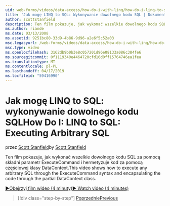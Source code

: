 ```yaml
---
uid: web-forms/videos/data-access/how-do-i-with-linq/how-do-i-linq-to-sql-executing-arbitrary-sql
title: 'Jak mogę LINQ to SQL: Wykonywanie dowolnego kodu SQL | Dokumentacja firmy Microsoft'
author: scottstanfield
description: Ten film pokazuje, jak wykonać wszelkie dowolnego kodu SQL za pomocą składni parametr ExecuteCommand i hermetyzuje kod za pomocą częściowej klasy DataContext.
ms.author: riande
ms.date: 03/13/2008
ms.assetid: 9251bc80-33d9-4b86-9d96-a2e6f5c52a03
msc.legacyurl: /web-forms/videos/data-access/how-do-i-with-linq/how-do-i-linq-to-sql-executing-arbitrary-sql
msc.type: video
ms.openlocfilehash: 3162db9b0b3e8c057201d96e08133a086c384fe6
ms.sourcegitcommit: 0f1119340e4464720cfd16d0ff15764746ea1fea
ms.translationtype: MT
ms.contentlocale: pl-PL
ms.lasthandoff: 04/17/2019
ms.locfileid: "59416990"
---
```

# <a name="how-do-i-linq-to-sql-executing-arbitrary-sql"></a><span data-ttu-id="8a1f5-103">Jak mogę LINQ to SQL: wykonywanie dowolnego kodu SQL</span><span class="sxs-lookup"><span data-stu-id="8a1f5-103">How Do I: LINQ to SQL: Executing Arbitrary SQL</span></span>

<span data-ttu-id="8a1f5-104">przez [Scott Stanfield](https://github.com/scottstanfield)</span><span class="sxs-lookup"><span data-stu-id="8a1f5-104">by [Scott Stanfield](https://github.com/scottstanfield)</span></span>

<span data-ttu-id="8a1f5-105">Ten film pokazuje, jak wykonać wszelkie dowolnego kodu SQL za pomocą składni parametr ExecuteCommand i hermetyzuje kod za pomocą częściowej klasy DataContext.</span><span class="sxs-lookup"><span data-stu-id="8a1f5-105">This video shows how to execute any arbitrary SQL through the ExecuteCommand syntax and encapsulating the code through the partial DataContext class.</span></span>

[<span data-ttu-id="8a1f5-106">&#9654;Obejrzyj film wideo (4 minuty)</span><span class="sxs-lookup"><span data-stu-id="8a1f5-106">&#9654; Watch video (4 minutes)</span></span>](https://channel9.msdn.com/Blogs/ASP-NET-Site-Videos/how-do-i-linq-to-sql-executing-arbitrary-sql)

> [!div class="step-by-step"]
> [<span data-ttu-id="8a1f5-107">Poprzednie</span><span class="sxs-lookup"><span data-stu-id="8a1f5-107">Previous</span></span>](how-do-i-linq-to-sql-updating-with-stored-procedures.md)
